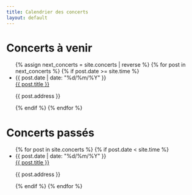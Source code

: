 ```yaml
---
title: Calendrier des concerts
layout: default
---
```


<h1>Concerts à venir</h1>
<ul class="posts noList">
  {% assign next_concerts = site.concerts | reverse  %}
  {% for post in next_concerts %}
    {% if post.date >= site.time %}
    <li>
    	<span class="date">{{ post.date | date: "%d/%m/%Y" }}</span><br>
    	<a href="{{ post.url }}">{{ post.title }}</a>
    	<p class="description">{{ post.address }}</p>
    </li>
    {% endif %}
  {% endfor %}
</ul>

<h1>Concerts passés</h1>
<ul class="posts noList">
  {% for post in site.concerts %}
    {% if post.date < site.time %}
    <li>
    	<span class="date">{{ post.date | date: "%d/%m/%Y" }}</span><br>
    	<a href="{{ post.url }}">{{ post.title }}</a>
    	<p class="description">{{ post.address }}</p>
    </li>
    {% endif %}
  {% endfor %}
</ul>